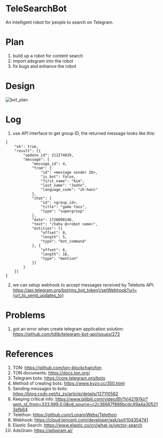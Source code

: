 # TeleSearchBot
An intelligent robot for people to search on Telegram.

# Plan
1. build up a robot for content search
2. import adsgram into the robot
3. fix bugs and enhance the robot

# Design
![bot_plan](https://github.com/hunter2009pf/TeleSearchBot/assets/32154029/4ac387b5-9569-4480-a28b-279b58050367)


# Log
1. use API interface to get group ID, the returned message looks like this:
```
{
	"ok": true,
	"result": [{
		"update_id": 212274839,
		"message": {
			"message_id": 4,
			"from": {
				"id": <message sender ID>,
				"is_bot": false,
				"first_name": "Kim",
				"last_name": "Joohn",
				"language_code": "zh-hans"
			},
			"chat": {
				"id": <group_id>,
				"title": "game fans",
				"type": "supergroup"
			},
			"date": 1720090140,
			"text": "/haha @<robot name>",
			"entities": [{
				"offset": 0,
				"length": 5,
				"type": "bot_command"
			}, {
				"offset": 6,
				"length": 16,
				"type": "mention"
			}]
		}
	}]
}
```
2. we can setup webhook to accept messages received by Telebots
API: https://api.telegram.org/bot{my_bot_token}/setWebhook?url={url_to_send_updates_to}

# Problems
1. got an error when create telegram application
solution: https://github.com/tdlib/telegram-bot-api/issues/273

# References
1. TON: https://github.com/ton-blockchain/ton
2. TON documents: https://docs.ton.org/
3. Telegram bots: https://core.telegram.org/bots
4. Method of creating bots: https://www.kyzy.cc/350.html
5. Sending messages to bots: https://blog.csdn.net/tz_zs/article/details/127110582
6. Keeping critical info: https://www.bilibili.com/video/BV1Vj42197kj/?spm_id_from=333.999.0.0&vd_source=c2c36667f866bcdc49a4a305213efb64
7. Telethon: https://github.com/LonamiWebs/Telethon
8. Webhook: https://cloud.tencent.com/developer/ask/sof/104354741
9. Elastic Search: https://www.elastic.co/cn/what-is/vector-search
10. AdsGram: https://adsgram.ai/
